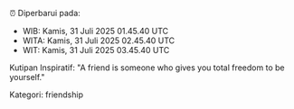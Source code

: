 ⏰ Diperbarui pada:
- WIB: Kamis, 31 Juli 2025 01.45.40 UTC
- WITA: Kamis, 31 Juli 2025 02.45.40 UTC
- WIT: Kamis, 31 Juli 2025 03.45.40 UTC

Kutipan Inspiratif:
"A friend is someone who gives you total freedom to be yourself."


Kategori: friendship

